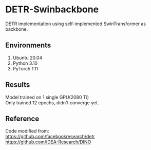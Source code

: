 # DETR-Swinbackbone
DETR implementation using self-implemented SwinTransformer as backbone. 
## Environments
1. Ubuntu 20.04
2. Python 3.10
3. PyTorch 1.11
## Results
Model trained on 1 single GPU(2080 Ti)  
Only trained 12 epochs, didn't converge yet.
## Reference
Code modified from:  
https://github.com/facebookresearch/detr  
https://github.com/IDEA-Research/DINO
